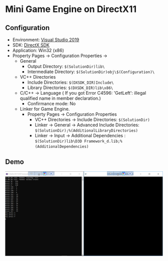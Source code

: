 # Mini Game Engine on DirectX11

## Configuration

- Environment: [Visual Studio 2019](https://visualstudio.microsoft.com)
- SDK: [DirectX SDK](https://www.microsoft.com/en-us/download/details.aspx?id=8109)
- Application: Win32 (x86)
- Property Pages -> Configuration Properties -> 
  - General
    -  Output Directory: `$(SolutionDir)lib\`
    -  Intermediate Directory: `$(SolutionDir)obj\$(Configuration)\`
  - VC++ Directories
    - Include Directories: `$(DXSDK_DIR)Include\`
    - Library Directories: `$(DXSDK_DIR)lib\x86\`
  - C/C++ -> Language ( If you got Error C4596: 'GetLeft': illegal qualified name in member declaration.)
    - Confirmance mode: No
  - Linker for Game Engine.
    - Property Pages -> Configuration Properties 
      - VC++ Directories -> Include Directories: `$(SolutionDir)`
      - Linker -> General -> Advanced Include Directories: `$(SolutionDir);%(AdditionalLibraryDirectories)` 
      - Linker -> Input -> Additional Dependencies : `$(SolutionDir)lib\D3D Framework_d.lib;%(AdditionalDependencies)`

## Demo

![Demo v1](https://raw.githubusercontent.com/powernic/DX11-Game-Engine/master/demo/v1.png)

